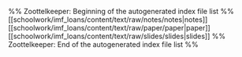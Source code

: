 %% Zoottelkeeper: Beginning of the autogenerated index file list  %%
 [[schoolwork/imf_loans/content/text/raw/notes/notes|notes]]
 [[schoolwork/imf_loans/content/text/raw/paper/paper|paper]]
 [[schoolwork/imf_loans/content/text/raw/slides/slides|slides]]
%% Zoottelkeeper: End of the autogenerated index file list  %%
